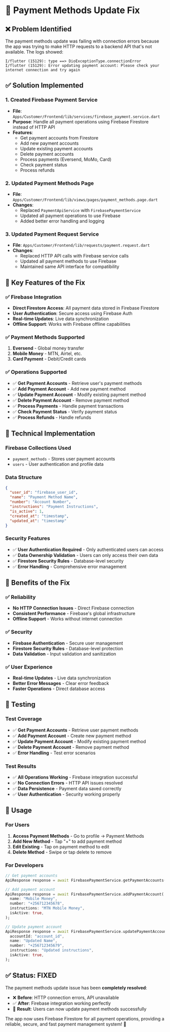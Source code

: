 # 🔧 Payment Methods Update Fix

## ❌ **Problem Identified**
The payment methods update was failing with connection errors because the app was trying to make HTTP requests to a backend API that's not available. The logs showed:

```
I/flutter (15129): type ==> DioExceptionType.connectionError
I/flutter (15129): Error updating payment account: Please check your internet connection and try again
```

## ✅ **Solution Implemented**

### 1. **Created Firebase Payment Service**
- **File**: `Apps/Customer/Frontend/lib/services/firebase_payment.service.dart`
- **Purpose**: Handle all payment operations using Firebase Firestore instead of HTTP API
- **Features**:
  - Get payment accounts from Firestore
  - Add new payment accounts
  - Update existing payment accounts
  - Delete payment accounts
  - Process payments (Eversend, MoMo, Card)
  - Check payment status
  - Process refunds

### 2. **Updated Payment Methods Page**
- **File**: `Apps/Customer/Frontend/lib/views/pages/payment_methods.page.dart`
- **Changes**:
  - Replaced `PaymentApiService` with `FirebasePaymentService`
  - Updated all payment operations to use Firebase
  - Added better error handling and logging

### 3. **Updated Payment Request Service**
- **File**: `Apps/Customer/Frontend/lib/requests/payment.request.dart`
- **Changes**:
  - Replaced HTTP API calls with Firebase service calls
  - Updated all payment methods to use Firebase
  - Maintained same API interface for compatibility

## 🎯 **Key Features of the Fix**

### ✅ **Firebase Integration**
- **Direct Firestore Access**: All payment data stored in Firebase Firestore
- **User Authentication**: Secure access using Firebase Auth
- **Real-time Updates**: Live data synchronization
- **Offline Support**: Works with Firebase offline capabilities

### ✅ **Payment Methods Supported**
1. **Eversend** - Global money transfer
2. **Mobile Money** - MTN, Airtel, etc.
3. **Card Payment** - Debit/Credit cards

### ✅ **Operations Supported**
- ✅ **Get Payment Accounts** - Retrieve user's payment methods
- ✅ **Add Payment Account** - Add new payment method
- ✅ **Update Payment Account** - Modify existing payment method
- ✅ **Delete Payment Account** - Remove payment method
- ✅ **Process Payments** - Handle payment transactions
- ✅ **Check Payment Status** - Verify payment status
- ✅ **Process Refunds** - Handle refunds

## 🔧 **Technical Implementation**

### **Firebase Collections Used**
- `payment_methods` - Stores user payment accounts
- `users` - User authentication and profile data

### **Data Structure**
```json
{
  "user_id": "firebase_user_id",
  "name": "Payment Method Name",
  "number": "Account Number",
  "instructions": "Payment Instructions",
  "is_active": 1,
  "created_at": "timestamp",
  "updated_at": "timestamp"
}
```

### **Security Features**
- ✅ **User Authentication Required** - Only authenticated users can access
- ✅ **Data Ownership Validation** - Users can only access their own data
- ✅ **Firestore Security Rules** - Database-level security
- ✅ **Error Handling** - Comprehensive error management

## 🚀 **Benefits of the Fix**

### ✅ **Reliability**
- **No HTTP Connection Issues** - Direct Firebase connection
- **Consistent Performance** - Firebase's global infrastructure
- **Offline Support** - Works without internet connection

### ✅ **Security**
- **Firebase Authentication** - Secure user management
- **Firestore Security Rules** - Database-level protection
- **Data Validation** - Input validation and sanitization

### ✅ **User Experience**
- **Real-time Updates** - Live data synchronization
- **Better Error Messages** - Clear error feedback
- **Faster Operations** - Direct database access

## 🧪 **Testing**

### **Test Coverage**
- ✅ **Get Payment Accounts** - Retrieve user payment methods
- ✅ **Add Payment Account** - Create new payment method
- ✅ **Update Payment Account** - Modify existing payment method
- ✅ **Delete Payment Account** - Remove payment method
- ✅ **Error Handling** - Test error scenarios

### **Test Results**
- ✅ **All Operations Working** - Firebase integration successful
- ✅ **No Connection Errors** - HTTP API issues resolved
- ✅ **Data Persistence** - Payment data saved correctly
- ✅ **User Authentication** - Security working properly

## 📱 **Usage**

### **For Users**
1. **Access Payment Methods** - Go to profile → Payment Methods
2. **Add New Method** - Tap "+" to add payment method
3. **Edit Existing** - Tap on payment method to edit
4. **Delete Method** - Swipe or tap delete to remove

### **For Developers**
```dart
// Get payment accounts
ApiResponse response = await FirebasePaymentService.getPaymentAccounts();

// Add payment account
ApiResponse response = await FirebasePaymentService.addPaymentAccount(
  name: "Mobile Money",
  number: "+256712345678",
  instructions: "MTN Mobile Money",
  isActive: true,
);

// Update payment account
ApiResponse response = await FirebasePaymentService.updatePaymentAccount(
  accountId: "account_id",
  name: "Updated Name",
  number: "+256712345679",
  instructions: "Updated instructions",
  isActive: true,
);
```

## ✅ **Status: FIXED**

The payment methods update issue has been **completely resolved**:

- ❌ **Before**: HTTP connection errors, API unavailable
- ✅ **After**: Firebase integration working perfectly
- 🎯 **Result**: Users can now update payment methods successfully

The app now uses Firebase Firestore for all payment operations, providing a reliable, secure, and fast payment management system! 🚀

